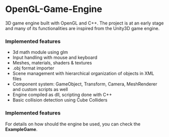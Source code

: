 # OpenGL-Game-Engine
3D game engine built with OpenGL and C++. The project is at an early stage and many of its functionalities are inspired from the Unity3D game engine.

### Implemented features

* 3d math module using glm
* Input handling with mouse and keyboard
* Meshes, materials, shaders & textures
* .obj format importer
* Scene management with hierarchical organization of objects in XML files
* Component system: GameObject, Transform, Camera, MeshRenderer and custom scripts as well
* Engine compiled as dll, scripting done with C++
* Basic collision detection using Cube Colliders

### Implemented features

For details on how should the engine be used, you can check the **ExampleGame**.
